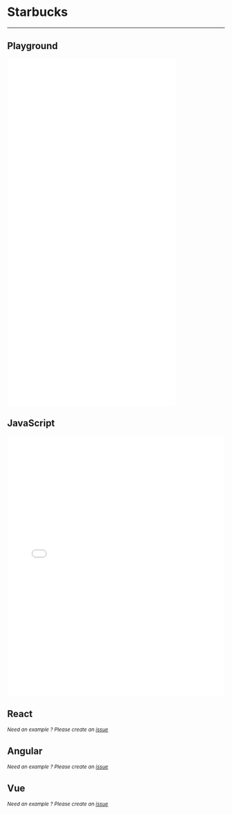# Starbucks

--------
<script setup>
    import CodeButtons from '../../src/components/CodeButtons.vue';
</script>
<CodeButtons jsfiddle="ht8kxzqw"></CodeButtons>

## Playground
<iframe width="390px" height="800" src="//jsfiddle.net/romantonoff/ht8kxzqw/embedded/result/dark/" allowfullscreen="allowfullscreen" allowpaymentrequest frameborder="0"></iframe>

## JavaScript
<iframe width="100%" height="600" src="//jsfiddle.net/romantonoff/ht8kxzqw/embedded/js,html,css/dark/" allowfullscreen="allowfullscreen" allowpaymentrequest frameborder="0"></iframe>

## React
<small>*Need an example ? Please create an [issue](https://github.com/roman-rr/cupertino-pane/issues/new/choose)*</small>

## Angular
<small>*Need an example ? Please create an [issue](https://github.com/roman-rr/cupertino-pane/issues/new/choose)*</small>

## Vue
<small>*Need an example ? Please create an [issue](https://github.com/roman-rr/cupertino-pane/issues/new/choose)*</small>
